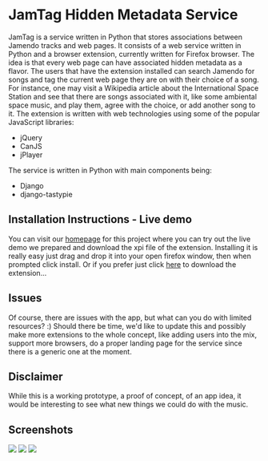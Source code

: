 JamTag Hidden Metadata Service
==============================

JamTag is a service written in Python that stores associations between Jamendo tracks and web pages. It consists of a web service written in Python and a browser extension, currently written for Firefox browser.
The idea is that every web page can have associated hidden metadata as a flavor.
The users that have the extension installed can search Jamendo for songs and tag the current web page they are on with their choice of a song.
For instance, one may visit a Wikipedia article about the International Space Station and see that there are songs associated with it, like some ambiental space music, and play them, agree with the choice, or add another song to it.
The extension is written with web technologies using some of the popular JavaScript libraries:
* jQuery
* CanJS
* jPlayer

The service is written in Python with main components being:
* Django
* django-tastypie

Installation Instructions - Live demo
------------------------------

You can visit our [homepage](http://jamtag.offsetlab.net) for this project where you can try out the live demo we prepared and download the xpi file of the extension. Installing it is really easy just drag and drop it into your open firefox window, then when prompted click install.
Or if you prefer just click [here](http://jamtag.offsetlab.net/media/jamtag.xpi) to download the extension...

Issues
------------------------------
Of course, there are issues with the app, but what can you do with limited resources? :)
Should there be time, we'd like to update this and possibly make more extensions to the whole concept, like adding users into the mix, support more browsers, do a proper landing page for the service since there is a generic one at the moment.

Disclaimer
------------------------------
While this is a working prototype, a proof of concept, of an app idea, it would be interesting to see what new things we could do with the music.

Screenshots
------------------------------
<img src="http://jamtag.offsetlab.net/media/img/screenshot-1.jpeg" />
<img src="http://jamtag.offsetlab.net/media/img/screenshot-2.jpeg" />
<img src="http://jamtag.offsetlab.net/media/img/screenshot-3.jpeg" />
